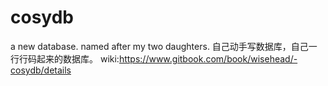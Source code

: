 # cosydb
a new database. named after my two daughters.
自己动手写数据库，自己一行行码起来的数据库。
wiki:https://www.gitbook.com/book/wisehead/-cosydb/details
